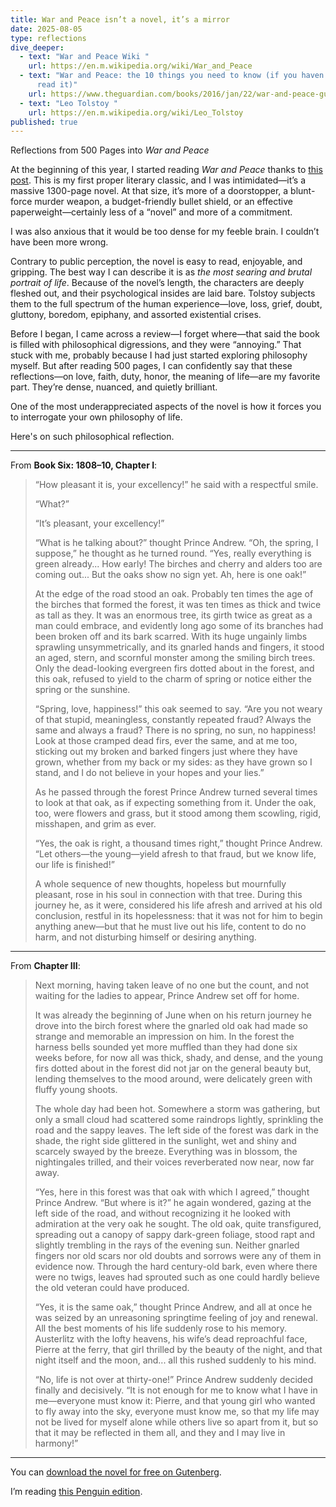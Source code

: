 ```yaml
---
title: War and Peace isn’t a novel, it’s a mirror
date: 2025-08-05
type: reflections
dive_deeper:
  - text: "War and Peace Wiki "
    url: https://en.m.wikipedia.org/wiki/War_and_Peace
  - text: "War and Peace: the 10 things you need to know (if you haven't actually
      read it)"
    url: https://www.theguardian.com/books/2016/jan/22/war-and-peace-guide-philip-hensher
  - text: "Leo Tolstoy "
    url: https://en.m.wikipedia.org/wiki/Leo_Tolstoy
published: true
---
```

Reflections from 500 Pages into *War and Peace*

At the beginning of this year, I started reading *War and Peace* thanks to [this post](https://footnotesandtangents.substack.com/p/welcome-to-war-and-peace-2025). This is my first proper literary classic, and I was intimidated—it’s a massive 1300-page novel. At that size, it’s more of a doorstopper, a blunt-force murder weapon, a budget-friendly bullet shield, or an effective paperweight—certainly less of a “novel” and more of a commitment.

I was also anxious that it would be too dense for my feeble brain. I couldn’t have been more wrong.

Contrary to public perception, the novel is easy to read, enjoyable, and gripping. The best way I can describe it is as *the most searing and brutal portrait of life*. Because of the novel’s length, the characters are deeply fleshed out, and their psychological insides are laid bare. Tolstoy subjects them to the full spectrum of the human experience—love, loss, grief, doubt, gluttony, boredom, epiphany, and assorted existential crises.

Before I began, I came across a review—I forget where—that said the book is filled with philosophical digressions, and they were “annoying.” That stuck with me, probably because I had just started exploring philosophy myself. But after reading 500 pages, I can confidently say that these reflections—on love, faith, duty, honor, the meaning of life—are my favorite part. They’re dense, nuanced, and quietly brilliant.

One of the most underappreciated aspects of the novel is how it forces you to interrogate your own philosophy of life.

Here's on such philosophical reflection.

---

From **Book Six: 1808–10, Chapter I**:

> “How pleasant it is, your excellency!” he said with a respectful smile.
> 
> “What?”
> 
> “It’s pleasant, your excellency!”
> 
> “What is he talking about?” thought Prince Andrew. “Oh, the spring, I suppose,” he thought as he turned round. “Yes, really everything is green already... How early! The birches and cherry and alders too are coming out... But the oaks show no sign yet. Ah, here is one oak!”
> 
> At the edge of the road stood an oak. Probably ten times the age of the birches that formed the forest, it was ten times as thick and twice as tall as they. It was an enormous tree, its girth twice as great as a man could embrace, and evidently long ago some of its branches had been broken off and its bark scarred. With its huge ungainly limbs sprawling unsymmetrically, and its gnarled hands and fingers, it stood an aged, stern, and scornful monster among the smiling birch trees. Only the dead-looking evergreen firs dotted about in the forest, and this oak, refused to yield to the charm of spring or notice either the spring or the sunshine.
> 
> “Spring, love, happiness!” this oak seemed to say. “Are you not weary of that stupid, meaningless, constantly repeated fraud? Always the same and always a fraud? There is no spring, no sun, no happiness! Look at those cramped dead firs, ever the same, and at me too, sticking out my broken and barked fingers just where they have grown, whether from my back or my sides: as they have grown so I stand, and I do not believe in your hopes and your lies.”
> 
> As he passed through the forest Prince Andrew turned several times to look at that oak, as if expecting something from it. Under the oak, too, were flowers and grass, but it stood among them scowling, rigid, misshapen, and grim as ever.
> 
> “Yes, the oak is right, a thousand times right,” thought Prince Andrew. “Let others—the young—yield afresh to that fraud, but we know life, our life is finished!”
> 
> A whole sequence of new thoughts, hopeless but mournfully pleasant, rose in his soul in connection with that tree. During this journey he, as it were, considered his life afresh and arrived at his old conclusion, restful in its hopelessness: that it was not for him to begin anything anew—but that he must live out his life, content to do no harm, and not disturbing himself or desiring anything.

---

From **Chapter III**:

> Next morning, having taken leave of no one but the count, and not waiting for the ladies to appear, Prince Andrew set off for home.
> 
> It was already the beginning of June when on his return journey he drove into the birch forest where the gnarled old oak had made so strange and memorable an impression on him. In the forest the harness bells sounded yet more muffled than they had done six weeks before, for now all was thick, shady, and dense, and the young firs dotted about in the forest did not jar on the general beauty but, lending themselves to the mood around, were delicately green with fluffy young shoots.
> 
> The whole day had been hot. Somewhere a storm was gathering, but only a small cloud had scattered some raindrops lightly, sprinkling the road and the sappy leaves. The left side of the forest was dark in the shade, the right side glittered in the sunlight, wet and shiny and scarcely swayed by the breeze. Everything was in blossom, the nightingales trilled, and their voices reverberated now near, now far away.
> 
> “Yes, here in this forest was that oak with which I agreed,” thought Prince Andrew. “But where is it?” he again wondered, gazing at the left side of the road, and without recognizing it he looked with admiration at the very oak he sought. The old oak, quite transfigured, spreading out a canopy of sappy dark-green foliage, stood rapt and slightly trembling in the rays of the evening sun. Neither gnarled fingers nor old scars nor old doubts and sorrows were any of them in evidence now. Through the hard century-old bark, even where there were no twigs, leaves had sprouted such as one could hardly believe the old veteran could have produced.
> 
> “Yes, it is the same oak,” thought Prince Andrew, and all at once he was seized by an unreasoning springtime feeling of joy and renewal. All the best moments of his life suddenly rose to his memory. Austerlitz with the lofty heavens, his wife’s dead reproachful face, Pierre at the ferry, that girl thrilled by the beauty of the night, and that night itself and the moon, and... all this rushed suddenly to his mind.
> 
> “No, life is not over at thirty-one!” Prince Andrew suddenly decided finally and decisively. “It is not enough for me to know what I have in me—everyone must know it: Pierre, and that young girl who wanted to fly away into the sky, everyone must know me, so that my life may not be lived for myself alone while others live so apart from it, but so that it may be reflected in them all, and they and I may live in harmony!”

---

You can [download the novel for free on Gutenberg](https://www.gutenberg.org/ebooks/2600).

I’m reading [this Penguin edition](https://amzn.in/d/gV3N6Ec).